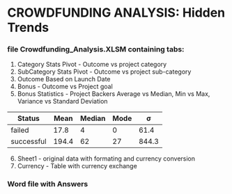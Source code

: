 # CROWDFUNDING ANALYSIS: Hidden Trends 
### file Crowdfunding_Analysis.XLSM containing tabs:

1. Category Stats Pivot - Outcome vs project category 
2. SubCategory Stats Pivot - Outcome vs project sub-category 
3. Outcome Based on Launch Date 
4. Bonus - Outcome vs Project goal   
5. Bonus Statistics - Project Backers  Average vs Median, Min vs Max, 
Variance vs Standard Deviation   

| Status | Mean | Median | Mode | **σ** |
| --- | ---| --- | ---| --- |
| failed | 17.8 | 4 | 0 | 61.4 |
| successful | 194.4 | 62 | 27 | 844.3 |

6.   Sheet1 - original data with formating and currency conversion  
7.   Currency - Table with currency exchange  
### Word file with Answers